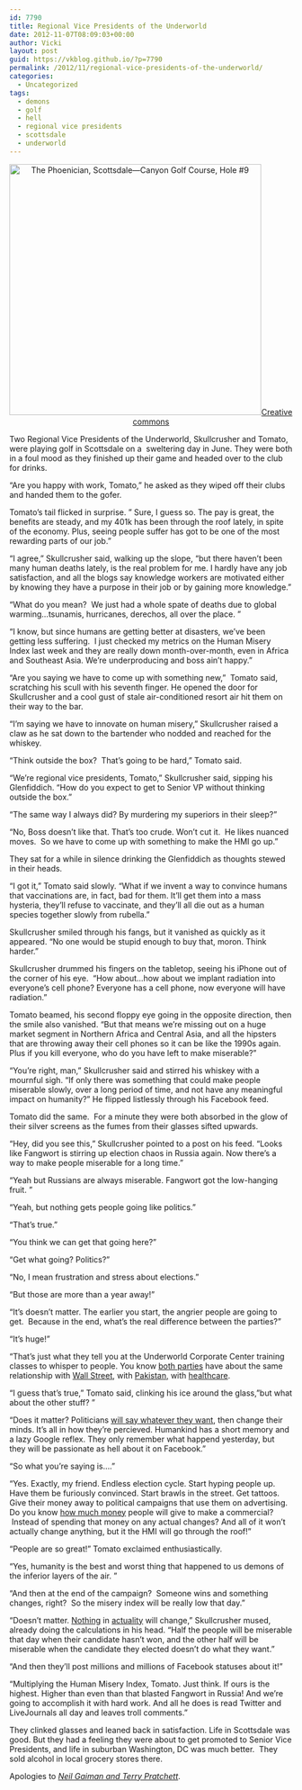 ```yaml
---
id: 7790
title: Regional Vice Presidents of the Underworld
date: 2012-11-07T08:09:03+00:00
author: Vicki
layout: post
guid: https://vkblog.github.io/?p=7790
permalink: /2012/11/regional-vice-presidents-of-the-underworld/
categories:
  - Uncategorized
tags:
  - demons
  - golf
  - hell
  - regional vice presidents
  - scottsdale
  - underworld
---
```

<p style="text-align: center;">
  <a title="The Phoenician, Scottsdale—Canyon Golf Course, Hole #9 by Luxury Collection Hotels and Resorts, on Flickr" href="http://www.flickr.com/photos/theluxurycollection/5620702603/" target="_blank"><img class="aligncenter" src="http://farm6.staticflickr.com/5222/5620702603_6b7e807f77_z.jpg" alt="The Phoenician, Scottsdale—Canyon Golf Course, Hole #9" width="448" height="446" />Creative commons</a>
</p>

<p style="text-align: left;">
  Two Regional Vice Presidents of the Underworld, Skullcrusher and Tomato, were playing golf in Scottsdale on a  sweltering day in June. They were both in a foul mood as they finished up their game and headed over to the club for drinks.
</p>

<p style="text-align: left;">
  <!--more-->
</p>

&#8220;Are you happy with work, Tomato,&#8221; he asked as they wiped off their clubs and handed them to the gofer.

Tomato&#8217;s tail flicked in surprise. &#8221; Sure, I guess so. The pay is great, the benefits are steady, and my 401k has been through the roof lately, in spite of the economy. Plus, seeing people suffer has got to be one of the most rewarding parts of our job.&#8221;

&#8220;I agree,&#8221; Skullcrusher said, walking up the slope, &#8220;but there haven&#8217;t been many human deaths lately, is the real problem for me. I hardly have any job satisfaction, and all the blogs say knowledge workers are motivated either by knowing they have a purpose in their job or by gaining more knowledge.&#8221;

&#8220;What do you mean?  We just had a whole spate of deaths due to global warming&#8230;tsunamis, hurricanes, derechos, all over the place. &#8221;

&#8220;I know, but since humans are getting better at disasters, we&#8217;ve been getting less suffering.  I just checked my metrics on the Human Misery Index last week and they are really down month-over-month, even in Africa and Southeast Asia. We&#8217;re underproducing and boss ain&#8217;t happy.&#8221;

&#8220;Are you saying we have to come up with something new,&#8221;  Tomato said, scratching his scull with his seventh finger. He opened the door for Skullcrusher and a cool gust of stale air-conditioned resort air hit them on their way to the bar.

&#8220;I&#8217;m saying we have to innovate on human misery,&#8221; Skullcrusher raised a claw as he sat down to the bartender who nodded and reached for the whiskey.

&#8220;Think outside the box?  That&#8217;s going to be hard,&#8221; Tomato said.

&#8220;We&#8217;re regional vice presidents, Tomato,&#8221; Skullcrusher said, sipping his Glenfiddich. &#8220;How do you expect to get to Senior VP without thinking outside the box.&#8221;

&#8220;The same way I always did? By murdering my superiors in their sleep?&#8221;

&#8220;No, Boss doesn&#8217;t like that. That&#8217;s too crude. Won&#8217;t cut it.  He likes nuanced moves.  So we have to come up with something to make the HMI go up.&#8221;

They sat for a while in silence drinking the Glenfiddich as thoughts stewed in their heads.

&#8220;I got it,&#8221; Tomato said slowly. &#8220;What if we invent a way to convince humans that vaccinations are, in fact, bad for them. It&#8217;ll get them into a mass hysteria, they&#8217;ll refuse to vaccinate, and they&#8217;ll all die out as a human species together slowly from rubella.&#8221;

Skullcrusher smiled through his fangs, but it vanished as quickly as it appeared. &#8220;No one would be stupid enough to buy that, moron. Think harder.&#8221;

Skullcrusher drummed his fingers on the tabletop, seeing his iPhone out of the corner of his eye.  &#8220;How about&#8230;how about we implant radiation into everyone&#8217;s cell phone? Everyone has a cell phone, now everyone will have radiation.&#8221;

Tomato beamed, his second floppy eye going in the opposite direction, then the smile also vanished. &#8220;But that means we&#8217;re missing out on a huge market segment in Northern Africa and Central Asia, and all the hipsters that are throwing away their cell phones so it can be like the 1990s again. Plus if you kill everyone, who do you have left to make miserable?&#8221;

&#8220;You&#8217;re right, man,&#8221; Skullcrusher said and stirred his whiskey with a mournful sigh. &#8220;If only there was something that could make people miserable slowly, over a long period of time, and not have any meaningful impact on humanity?&#8221; He flipped listlessly through his Facebook feed.

Tomato did the same.  For a minute they were both absorbed in the glow of their silver screens as the fumes from their glasses sifted upwards.

&#8220;Hey, did you see this,&#8221; Skullcrusher pointed to a post on his feed. &#8220;Looks like Fangwort is stirring up election chaos in Russia again. Now there&#8217;s a way to make people miserable for a long time.&#8221;

&#8220;Yeah but Russians are always miserable. Fangwort got the low-hanging fruit. &#8221;

&#8220;Yeah, but nothing gets people going like politics.&#8221;

&#8220;That&#8217;s true.&#8221;

&#8220;You think we can get that going here?&#8221;

&#8220;Get what going? Politics?&#8221;

&#8220;No, I mean frustration and stress about elections.&#8221;

&#8220;But those are more than a year away!&#8221;

&#8220;It&#8217;s doesn&#8217;t matter. The earlier you start, the angrier people are going to get.  Because in the end, what&#8217;s the real difference between the parties?&#8221;

&#8220;It&#8217;s huge!&#8221;

&#8220;That&#8217;s just what they tell you at the Underworld Corporate Center training classes to whisper to people. You know <a href="http://www.forbes.com/sites/eamonnfingleton/2012/10/27/romney-adviser-hubbard-a-bought-and-paid-for-wall-street-stooge/" target="_blank">both parties</a> have about the same relationship with <a href="http://www.mcclatchydc.com/2010/04/21/92637/goldmans-connections-to-white.html" target="_blank">Wall Street</a>, with <a href="http://www.theatlantic.com/international/archive/2012/06/what-bushs-iraq-war-and-obamas-drone-strikes-have-in-common/258533/" target="_blank">Pakistan</a><a href="http://www.theatlantic.com/politics/archive/2012/10/obama-plans-for-10-more-years-of-extrajudicial-killing-by-drone/264034/" target="_blank">,</a> with <a href="http://www.washingtonpost.com/blogs/ezra-klein/wp/2012/09/18/remember-when-mitt-romney-made-health-care-an-entitlement/" target="_blank">healthcare</a>.

&#8220;I guess that&#8217;s true,&#8221; Tomato said, clinking his ice around the glass,&#8221;but what about the other stuff? &#8221;

&#8220;Does it matter? Politicians <a href="http://www.usnews.com/debate-club/will-obamas-support-of-gay-marriage-help-him-politically" target="_blank">will say whatever they want</a>, then change their minds. It&#8217;s all in how they&#8217;re percieved. Humankind has a short memory and a lazy Google reflex. They only remember what happend yesterday, but they will be passionate as hell about it on Facebook.&#8221;

&#8220;So what you&#8217;re saying is&#8230;.&#8221;

&#8220;Yes. Exactly, my friend. Endless election cycle. Start hyping people up. Have them be furiously convinced. Start brawls in the street. Get tattoos. Give their money away to political campaigns that use them on advertising. Do you know <a href="http://utahpolicy.com/view/full_story/20712657/article-Election-Spending-Will-Top--6-Billion-This-Year?instance=featured_home_policy" target="_blank">how much money</a> people will give to make a commercial?  Instead of spending that money on any actual changes? And all of it won&#8217;t actually change anything, but it the HMI will go through the roof!&#8221;

&#8220;People are so great!&#8221; Tomato exclaimed enthusiastically.

&#8220;Yes, humanity is the best and worst thing that happened to us demons of the inferior layers of the air. &#8221;

&#8220;And then at the end of the campaign?  Someone wins and something changes, right?  So the misery index will be really low that day.&#8221;

&#8220;Doesn&#8217;t matter. <a href="http://psycnet.apa.org/journals/psp/41/2/207/" target="_blank">Nothing</a> in <a href="http://journals.cambridge.org/action/displayAbstract?fromPage=online&aid=167509" target="_blank">actuality</a> will change,&#8221; Skullcrusher mused, already doing the calculations in his head. &#8220;Half the people will be miserable that day when their candidate hasn&#8217;t won, and the other half will be miserable when the candidate they elected doesn&#8217;t do what they want.&#8221;

&#8220;And then they&#8217;ll post millions and millions of Facebook statuses about it!&#8221;

&#8220;Multiplying the Human Misery Index, Tomato. Just think. If ours is the highest. Higher than even than that blasted Fangwort in Russia! And we&#8217;re going to accomplish it with hard work. And all he does is read Twitter and LiveJournals all day and leaves troll comments.&#8221;

They clinked glasses and leaned back in satisfaction. Life in Scottsdale was good. But they had a feeling they were about to get promoted to Senior Vice Presidents, and life in suburban Washington, DC was much better.  They sold alcohol in local grocery stores there.

Apologies to <a href="https://vkblog.github.io/2012/01/the-best-books-i-read-in-2011/" target="_blank"><em>Neil Gaiman and Terry Pratchett</em></a>.